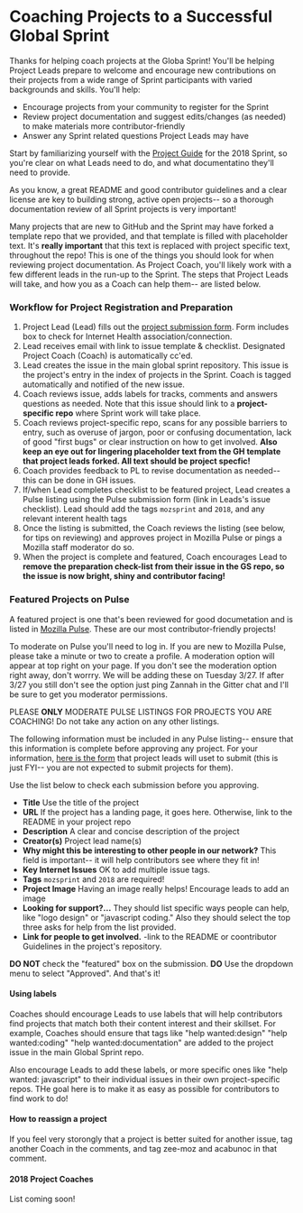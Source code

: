 # Coaching Projects to a Successful Global Sprint

Thanks for helping coach projects at the Globa Sprint! You'll be helping Project Leads prepare to welcome and encourage new contributions on their projects from a wide range of Sprint participants with varied backgrounds and skills. You'll help:

* Encourage projects from your community to register for the Sprint
* Review project documentation and suggest edits/changes (as needed) to make materials more contributor-friendly
* Answer any Sprint related questions Project Leads may have

Start by familiarizing yourself with the [Project Guide](https://mozilla.github.io/global-sprint/project-lead-guide/) for the 2018 Sprint, so you're clear on what Leads need to do, and what documentatino they'll need to provide. 

As you know, a great README and good contributor guidelines and a clear license are key to building strong, active open projects-- so a thorough documentation review of all Sprint projects is very important! 

Many projects that are new to GitHub and the Sprint may have forked a template repo that we provided, and that template is filled with placeholder text. It's **really important** that this text is replaced with project specific text, throughout the repo! This is one of the things you should look for when reviewing project documentation. As Project Coach, you'll likely work with a few different leads in the run-up to the Sprint. The steps that Project Leads will take, and how you as a Coach can help them-- are listed below.


### Workflow for Project Registration and Preparation
1. Project Lead (Lead) fills out the [project submission form](https://docs.google.com/forms/d/e/1FAIpQLSddIWql0lLPU5nSC_eiMSju_IgyQTNMBzbUksE_jCAaItWdZQ/viewform). Form includes box to check for Internet Health association/connection.
2. Lead receives email with link to issue template & checklist. Designated Project Coach (Coach) is automatically cc'ed. 
3. Lead creates the issue in the main global sprint repository. This issue is the project's entry in the index of projects in the Sprint. Coach is tagged automatically and notified of the new issue.
4. Coach reviews issue, adds labels for tracks, comments and answers questions as needed. Note that this issue should link to a **project-specific repo** where Sprint work will take place.  
5. Coach reviews project-specific repo, scans for any possible barriers to entry, such as overuse of jargon, poor or confusing documentation, lack of good "first bugs" or clear instruction on how to get involved. **Also keep an eye out for lingering placeholder text from the GH template that project leads forked. All text should be project specfic!**
6. Coach provides feedback to PL to revise documentation as needed-- this can be done in GH issues. 
7. If/when Lead completes checklist to be featured project, Lead creates a Pulse listing using the Pulse submission form (link in Leads's issue checklist). Lead should add the tags `mozsprint` and `2018`, and any relevant interent health tags
8. Once the listing is submitted, the Coach reviews the listing (see below, for tips on reviewing) and approves project in Mozilla Pulse or pings a Mozilla staff moderator do so. 
9. When the project is complete and featured, Coach encourages Lead to **remove the preparation check-list from their issue in the GS repo, so the issue is now bright, shiny and contributor facing!**

### Featured Projects on Pulse
A featured project is one that's been reviewed for good documetation and is listed in [Mozilla Pulse](https://www.mozillapulse.org/featured). These are our most contributor-friendly projects!

To moderate on Pulse you'll need to log in. If you are new to Mozilla Pulse, please take a minute or two to create a profile. A moderation option will appear at top right on your page.  If you don't see the moderation option right away, don't worrry. We will be adding these on Tuesday 3/27. If after 3/27 you still don't see the option just ping Zannah in the Gitter chat and I'll be sure to get you moderator permissions.

PLEASE **ONLY** MODERATE PULSE LISTINGS FOR PROJECTS YOU ARE COACHING! Do not take any action on any other listings.

The following information must be included in any Pulse listing-- ensure that this information is complete before approving any project. For your information, [here is the form](https://www.mozillapulse.org/add) that project leads will uset to submit (this is just FYI-- you are not expected to submit projects for them).

Use the list below to check each submission before you approving.

* **Title** Use the title of the project
* **URL** If the project has a landing page, it goes here. Otherwise, link to the README in your project repo
* **Description** A clear and concise description of the project
* **Creator(s)** Project lead name(s)
* **Why might this be interesting to other people in our network?** This field is important-- it will help contributors see where they fit in! 
* **Key Internet Issues** OK to add multiple issue tags.
* **Tags** `mozsprint` and `2018` are required!
* **Project Image** Having an image really helps! Encourage leads to add an image
* **Looking for support?...** They should list specific ways people can help, like "logo design" or "javascript coding." Also they should select the top three asks for help from the list provided.   
* **Link for people to get involved.** -link to the README or coontributor Guidelines in the project's repository. 

**DO NOT** check the "featured" box on the submission. 
**DO** Use the dropdown menu to select "Approved". And that's it!

#### Using labels
Coaches should encourage Leads to use labels that will help contributors find projects that match both their content interest and their skillset. For example, Coaches should ensure that tags like "help wanted:design" "help wanted:coding" "help wanted:documentation" are added to the project issue in the main Global Sprint repo. 

Also encourage Leads to add these labels, or more specific ones like "help wanted: javascript" to their individual issues in their own project-specific repos. THe goal here is to make it as easy as possible for contributors to find work to do!

#### How to reassign a project
If you feel very storongly that a project is better suited for another issue, tag another Coach in the comments, and tag zee-moz and acabunoc in that comment. 

#### 2018 Project Coaches
List coming soon!
